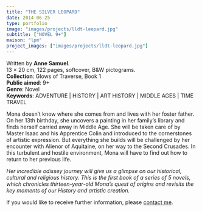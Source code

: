 ```yaml
---
title: "THE SILVER LEOPARD"
date: 2014-06-25
type: portfolio
image: "images/projects/lldt-leopard.jpg"
subtitle: ["NOVEL 9+"]
maison: "lpm"
project_images: ["images/projects/lldt-leopard.jpg"]
---
```


Written by **Anne Samuel**.   
13 × 20 cm, 122 pages, softcover, B&W pictograms.   
**Collection**: Glows of Traverse, Book 1      
**Public aimed**: 9+   
**Genre**: Novel      
**Keywords**: ADVENTURE | HISTORY | ART HISTORY | MIDDLE AGES | TIME TRAVEL               


Mona doesn’t know where she comes from and lives with her foster father. 
On her 13th birthday, she uncovers a painting in her family’s library and finds herself carried away in Middle Age. 
She will be taken care of by Master Isaac and his Apprentice Colin and introduced to the cornerstones of artistic expression.
But everything she builds will be challenged by her encounter with Alienor of Aquitaine, on her way to the Second Crusades. In this turbulent and hostile environment, Mona will have to find out how to return to her previous life.   



*Her incredible odissey journey will give us a glimpse on our historical, cultural and religious history.*
*This is the first book of a series of 5 novels, which chronicles thirteen-year-old Mona’s quest of origins and revisits the key moments of our History and artistic creation.*   





If you would like to receive further information, please [contact me](mailto:melanie.guillaumin.edition@gmail.com).


